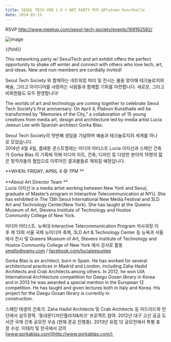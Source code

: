 ```yaml
---
title: SEOUL TECH VER 1.0 + ART PARTY 파티 @Platoon Kunsthalle
date: 2014-03-15
---
```


RSVP <http://www.meetup.com/seoul-tech-society/events/169162582/>

![image]({{images}}/birthday-party-poster.jpg)

{{fold}}

This networking party w/ SeoulTech and art exhibit offers the perfect
opportunity to shake off winter and connect with others who love tech,
art, and ideas. New and non-members are cordially invited!

Seoul Tech Society 와 함께하는 네트워킹 파티 및 전시는 봄을 맞이해
테크놀로지와 예술, 그리고 아이디어를 사랑하는 사람들과 함께할 기회를
마련합니다. 새로운, 그리고 비회원들도 모두 환영합니다!

The worlds of art and technology are coming together to celebrate Seoul
Tech Society’s first anniversary. On April 4, Platoon Kunsthalle will be
transformed by “Memories of the City,” a collaboration of 15 young
creatives from media art, design and architecture led by media
artist Lucia Jeesun Lee with Spanish architect Gorka Blas. 

Seoul Tech Society의 첫번째 생일을 기념하며 예술과 테크놀로지의 세계를
하나로 모았습니다.  \
2014년 4월 4일, 플래툰 쿤스트할레는 미디어 아티스트 Lucia 이지선과
스페인 건축가 Gorka Blas 의 기획에 의해 미디어 아트, 건축, 디자인 등
다양한 분야의 15명의 젋은 창작자들의 협업으로 이루어진 결과물들로 채워질
예정입니다.

**WHEN: FRIDAY, APRIL 4 @ 7PM **\
  \
**About Art Director Team **\
Lucia 이지선 is a media artist working between New York and Seoul,
graduate of Master’s program in Interactive Telecommunication at NYU.
She has exhibited in The 13th Seoul International New Media Festival and
3LD Art and Technology Center(New York). She has taught at the Queens
Museum of Art, Stevens Institute of Technology and Hostos
Community College of New York. 

미디어 아티스트. 뉴욕대 Interactive Telecommunication Program 석사과정
이후 제 13회 서울 국제 뉴미디어 축제, 3LD Art & Technology Center 등
뉴욕과 서울에서 전시 및 Queens Museum of Art, Stevens Institute of
Technology and Hostos Community College of New York 에서 강사로 활동 \
[smellsdreamy.com](http://smellsdreamy.com/) / [facebook.com/luciajeesunlee](http://facebook.com/luciajeesunlee)

Gorka Blas is an architect, born in Spain. He has worked for several
architectural practices in Madrid and London, including Zaha Hadid
Architects and Crab Architects among others. In 2012, he won UIA
International Architecture competition for Daegu Gosan library in Korea
and in 2013 he was awarded a special mention in the European 12
competition. He has taught and given lectures both in Italy and Korea.
His project for the Daegu Gosan library is currently in  \
construction.

스페인 태생의 건축가. Zaha Hadid Architects 및 Crab Architects 등
마드리드와 런던에서 실무경력. ‘동대문디자인플라자&파크’ 프로젝트 참여.
2012년 대구 고산 공공 도서관 국제 건축 공모전 우승 (현재 준공 진행중).
2013년 유럽 12 공모전에서 특별 표창 수상. 이태리 및 한국에서 강의 \
[www.gorkablas.com](http://www.gorkablas.com/) 


